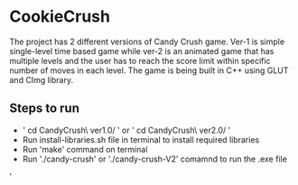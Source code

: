 # CookieCrush

The project has 2 different versions of Candy Crush game. Ver-1 is simple single-level time based game while ver-2 is an animated game that has multiple levels and the user has to reach the score limit within specific number of moves in each level. The game is being built in C++ using GLUT and CImg library.

## Steps to run
  * ' cd CandyCrush\ ver1.0/ '  or  ' cd CandyCrush\ ver2.0/ '
  * Run install-libraries.sh file in terminal to install required libraries
  * Run 'make' command on terminal
  * Run './candy-crush' or './candy-crush-V2' comamnd to run the .exe file

'
